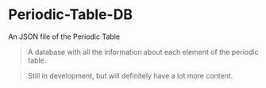 # Periodic-Table-DB
An JSON file of the Periodic Table

> A database with all the information about each element of the periodic table.

> Still in development, but will definitely have a lot more content.
